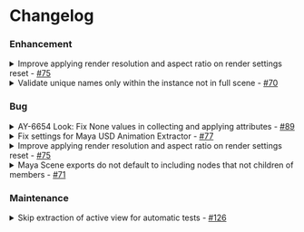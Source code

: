 # Changelog

### **Enhancement**

<details>
<summary>Improve applying render resolution and aspect ratio on render settings reset - <a href="https://github.com/ynput/ayon-maya/pull/75")>#75</a></summary>

<!-- Paragraphs contain detailed information on the changes made to the product or service, providing an in-depth description of the updates and enhancements. They can be used to explain the reasoning behind the changes, or to highlight the importance of the new features. Paragraphs can often include links to further information or support documentation. -->

Fix pixel aspect ratio / device aspect ratio getting messed up for Arnold renderer on render settings reset.

Additionally:
- This now applies the resolution from the task entity, not the folder entity.
- This now also applies pixel aspect ratio as defined on the entity.

___

</details>
<details>
<summary>Validate unique names only within the instance not in full scene - <a href="https://github.com/ynput/ayon-maya/pull/70")>#70</a></summary>

<!-- Paragraphs contain detailed information on the changes made to the product or service, providing an in-depth description of the updates and enhancements. They can be used to explain the reasoning behind the changes, or to highlight the importance of the new features. Paragraphs can often include links to further information or support documentation. -->

Validate unique names only within the instance not in full scene

___

</details>

### **Bug**

<details>
<summary>AY-6654 Look: Fix None values in collecting and applying attributes - <a href="https://github.com/ynput/ayon-maya/pull/89")>#89</a></summary>

<!-- Paragraphs contain detailed information on the changes made to the product or service, providing an in-depth description of the updates and enhancements. They can be used to explain the reasoning behind the changes, or to highlight the importance of the new features. Paragraphs can often include links to further information or support documentation. -->

This fixes a case where looks failed to apply due to `None` values being present in the collected attributes.
These will now be ignored in collected. There's an edge case where Maya returns `None` for string attributes that have no values set - those are captured now explicitly to just `""` to still collect and apply them later.

Existing looks will now also apply correctly with `None` value in their look attributes, but the attributes with `None` values will be ignored with a warning.

___

</details>
<details>
<summary>Fix settings for Maya USD Animation Extractor - <a href="https://github.com/ynput/ayon-maya/pull/77")>#77</a></summary>

<!-- Paragraphs contain detailed information on the changes made to the product or service, providing an in-depth description of the updates and enhancements. They can be used to explain the reasoning behind the changes, or to highlight the importance of the new features. Paragraphs can often include links to further information or support documentation. -->

Fix name in settings to match with name of plug-in to ensure settings are actually applied

___

</details>
<details>
<summary>Improve applying render resolution and aspect ratio on render settings reset - <a href="https://github.com/ynput/ayon-maya/pull/75")>#75</a></summary>

<!-- Paragraphs contain detailed information on the changes made to the product or service, providing an in-depth description of the updates and enhancements. They can be used to explain the reasoning behind the changes, or to highlight the importance of the new features. Paragraphs can often include links to further information or support documentation. -->

Fix pixel aspect ratio / device aspect ratio getting messed up for Arnold renderer on render settings reset.

Additionally:
- This now applies the resolution from the task entity, not the folder entity.
- This now also applies pixel aspect ratio as defined on the entity.

___

</details>
<details>
<summary>Maya Scene exports do not default to including nodes that not children of members - <a href="https://github.com/ynput/ayon-maya/pull/71")>#71</a></summary>

<!-- Paragraphs contain detailed information on the changes made to the product or service, providing an in-depth description of the updates and enhancements. They can be used to explain the reasoning behind the changes, or to highlight the importance of the new features. Paragraphs can often include links to further information or support documentation. -->

On Maya scene exports only include the relevant history for the selected nodes downstream and upstream and not upstream, and also their downstream descendant children.

___

</details>

### **Maintenance**

<details>
<summary>Skip extraction of active view for automatic tests - <a href="https://github.com/ynput/ayon-maya/pull/126")>#126</a></summary>

It seems that Maya UI is not completely visible or shutting down, `view.readColorBuffer` causes RuntimeError: (kFailure): Unexpected Internal Failure aas view is not visible.

___

</details>
